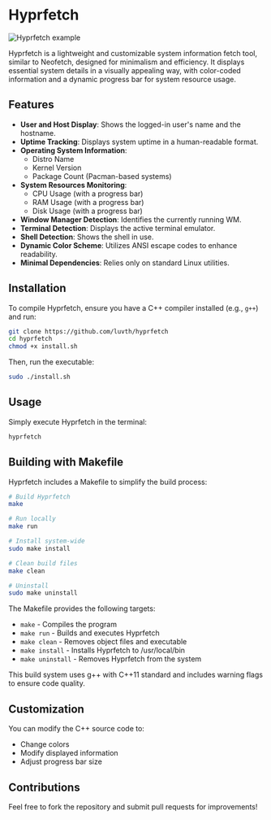 # Hyprfetch

![Hyprfetch example](https://i.imgur.com/KmUAMg8.png)

Hyprfetch is a lightweight and customizable system information fetch tool, similar to Neofetch, designed for minimalism and efficiency. It displays essential system details in a visually appealing way, with color-coded information and a dynamic progress bar for system resource usage.

## Features

- **User and Host Display**: Shows the logged-in user's name and the hostname.
- **Uptime Tracking**: Displays system uptime in a human-readable format.
- **Operating System Information**:
  - Distro Name
  - Kernel Version
  - Package Count (Pacman-based systems)
- **System Resources Monitoring**:
  - CPU Usage (with a progress bar)
  - RAM Usage (with a progress bar)
  - Disk Usage (with a progress bar)
- **Window Manager Detection**: Identifies the currently running WM.
- **Terminal Detection**: Displays the active terminal emulator.
- **Shell Detection**: Shows the shell in use.
- **Dynamic Color Scheme**: Utilizes ANSI escape codes to enhance readability.
- **Minimal Dependencies**: Relies only on standard Linux utilities.

## Installation

To compile Hyprfetch, ensure you have a C++ compiler installed (e.g., `g++`) and run:

```sh
git clone https://github.com/luvth/hyprfetch
cd hyprfetch
chmod +x install.sh
```

Then, run the executable:

```sh
sudo ./install.sh
```

## Usage

Simply execute Hyprfetch in the terminal:

```sh
hyprfetch
```

## Building with Makefile

Hyprfetch includes a Makefile to simplify the build process:

```sh
# Build Hyprfetch
make

# Run locally
make run

# Install system-wide
sudo make install

# Clean build files
make clean

# Uninstall
sudo make uninstall
```

The Makefile provides the following targets:
- `make` - Compiles the program
- `make run` - Builds and executes Hyprfetch
- `make clean` - Removes object files and executable
- `make install` - Installs Hyprfetch to /usr/local/bin
- `make uninstall` - Removes Hyprfetch from the system

This build system uses g++ with C++11 standard and includes warning flags to ensure code quality.

## Customization

You can modify the C++ source code to:
- Change colors
- Modify displayed information
- Adjust progress bar size

## Contributions

Feel free to fork the repository and submit pull requests for improvements!